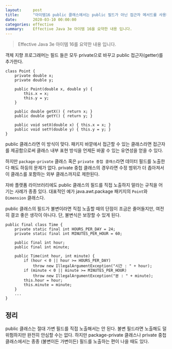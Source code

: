 ```yaml
---
layout:     post
title:      "아이템16 public 클래스에서는 public 필드가 아닌 접근자 메서드를 사용하라"
date:       2020-03-10 00:00:00
categories: effective
summary:    Effective Java 3e 아이템 16을 요약한 내용 입니다.
---
```


> Effective Java 3e 아이템 16를 요약한 내용 입니다.

객체 지향 프로그래머는 필드 들은 모두 private으로 바꾸고 public 접근자(getter)를 추가한다. 

    class Point {
    	private double x;
    	private double y;
    
    	public Point(double x, double y) {
    		this.x = x;
    		this.y = y;
    	}
    
    	public double getX() { return x; }
    	public double getY() { return y; }
    
    	public void setX(double x) { this.x = x; }
    	public void setY(double y) { this.y = y; }
    }

public 클래스라면 이 방식이 맞다. 패키지 바깥에서 접근할 수 있는 클래스라면 접근자를 제공함으로써 클래스 내부 표현 방식을 언제든 바꿀 수 있는 유연성을 얻을 수 있다. 

하지만 `package-private` 클래스 혹은 `private 중첩 클래스`라면 데이터 필드를 노출한다 해도 하등의 문제가 없다. private 중첩 클래스의 경우라면 수정 범위가 더 좁아져서 이 클래스를 포함하는 외부 클래스까지로 제한된다. 

자바 플랫폼 라이브러리에도 public 클래스의 필드를 직접 노출하지 말라는 규칙을 어기는 사례가 종종 있다. 대표적인 예가 java.awt.package 패키지의 `Point`와 `Dimension` 클래스다. 

public 클래스의 필드가 불변이라면 직접 노출할 때의 단점이 조금은 줄어들지만, 여전히 결코 좋은 생각이 아니다. 단, 불변식은 보장할 수 있게 된다. 

    public final class Time {
    	private static final int HOURS_PER_DAY = 24;
    	private static final int MINUTES_PER_HOUR = 60;
    
    	public final int hour;
    	public final int minute;
    
    	public Time(int hour, int minute) {
    		if (hour < 0 || hour >= HOURS_PER_DAY)
    			throw new IllegalArgumentException("시간 : " + hour);
    		if (minute < 0 || minute >= MINUTES_PER_HOUR)
    			throw new IllegalArgumentException("분 : " + minute);
    		this.hour = hour;
    		this.minute = minute;
    	}
    	...
    }

## 정리

public 클래스는 절대 가변 필드를 직접 노출해서는 안 된다. 불변 필드라면 노출해도 덜 위험하지만 완전히 안심할 수는 없다. 하지만 package-private 클래스나 private 중첩 클래스에서는 종종 (불변이든 가변이든) 필드를 노출하는 편이 나을 때도 있다.